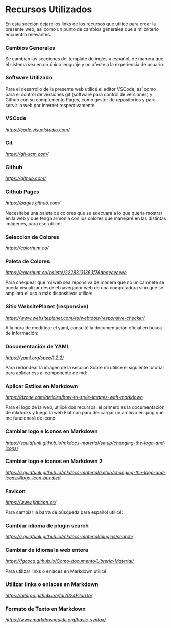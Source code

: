 # Recursos Utilizados

En esta sección dejaré los links de los recursos que utilicé para crear la presente web, así como un punto de cambios generales que a mi criterio encuentro relevantes.

### Cambios Generales

Se cambian las secciones del template de inglés a español, de manera que el sistema sea en un único lenguaje y no afecte a la experiencia de usuario.

### Software Utilizado

Para el desarrollo de la presente web utilicé el editor VSCode, así como para el control de versiones git (software para control de versiones) y Github con su complemento Pages, como gestor de repositorios y para servir la web por internet respectivamente.

### VSCode

*https://code.visualstudio.com/*

### Git

*https://git-scm.com/*

### Github

*https://github.com/*

### Github Pages

*https://pages.github.com/*

Necesitaba una paleta de colores que se adecuara a lo que quería mostrar en la web y que tenga armonía con los colores que manejaré en las distintas imágenes, para eso utilicé:

### Seleccion de Colores

*https://colorhunt.co/*

### Paleta de Colores

*https://colorhunt.co/palette/22283131363f76abaeeeeeee*

Para chequear que mi web sea reponsiva de manera que no unicamnete se pueda visualizar desde el navegador web de una computadora sino que se ampliara el uso a más dispositivos utilicé:

### Sitio WebsitePlanet (responsive)

*https://www.websiteplanet.com/es/webtools/responsive-checker/*

A la hora de modificar el yaml, consulté la documentación oficial en busca de información:

### Documentación de YAML

*https://yaml.org/spec/1.2.2/*

Para redondear la imagen de la sección Sobre mí utilicé el siguiente tutorial para aplicar css al componente de md:

### Aplicar Estilos en Markdown

*https://dzone.com/articles/how-to-style-images-with-markdown*

Para el logo de la web, utilicé dos recursos, el primero es la documentación de mkdocks y luego la web Flaticon para descargar un archivo en .png que me funcionará de icono:

### Cambiar logo e iconos en Markdown

*https://squidfunk.github.io/mkdocs-material/setup/changing-the-logo-and-icons/*

### Cambiar logo e iconos en Markdown 2

*https://squidfunk.github.io/mkdocs-material/setup/changing-the-logo-and-icons/#logo-icon-bundled*

### Favicon

*https://www.flaticon.es/*

Para cambiar la barra de búsqueda para español utilicé:

### Cambiar idioma de plugin search

*https://squidfunk.github.io/mkdocs-material/plugins/search/*

### Cambiar de idioma la web entera

*https://fgcoca.github.io/Como-documento/Libreria-Material/*

Para utilizar links o enlaces en Markdown utilicé:

### Utilizar links o enlaces en Markdown

*https://pilargo.github.io/efdi2024PilarGo/*

### Formato de Texto en Markdown

*https://www.markdownguide.org/basic-syntax/*

